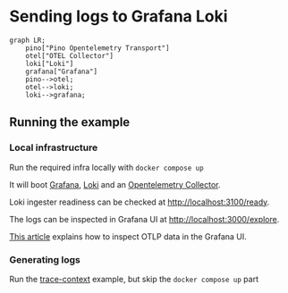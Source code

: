 # Sending logs to Grafana Loki

```mermaid
graph LR;
    pino["Pino Opentelemetry Transport"]
    otel["OTEL Collector"]
    loki["Loki"]
    grafana["Grafana"]
    pino-->otel;
    otel-->loki;
    loki-->grafana;
```

## Running the example

### Local infrastructure

Run the required infra locally with
`docker compose up`

It will boot [Grafana](https://grafana.com/docs/grafana/latest/), [Loki](https://grafana.com/docs/loki/latest/) and an [Opentelemetry Collector](https://opentelemetry.io/docs/collector/).

Loki ingester readiness can be checked at
[http://localhost:3100/ready](http://localhost:3100/ready).

The logs can be inspected in Grafana UI at
[http://localhost:3000/explore](http://localhost:3000/explore).

[This article](https://grafana.com/docs/opentelemetry/visualization/loki-data/) explains how to inspect OTLP data in the Grafana UI.

### Generating logs
Run the [trace-context](../trace-context) example, but skip the `docker compose up` part


